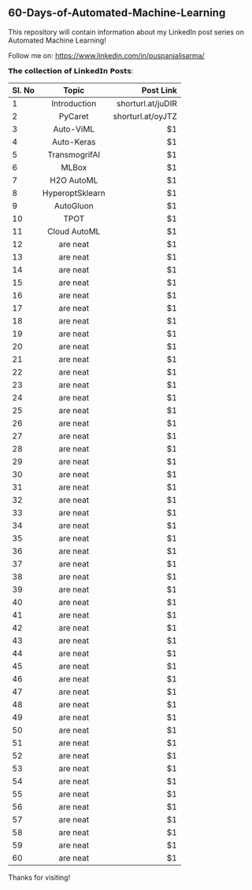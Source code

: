 ## 60-Days-of-Automated-Machine-Learning

This repository will contain information about my LinkedIn post series on Automated Machine Learning!


Follow me on: https://www.linkedin.com/in/puspanjalisarma/

𝗧𝗵𝗲 𝗰𝗼𝗹𝗹𝗲𝗰𝘁𝗶𝗼𝗻 𝗼𝗳 𝗟𝗶𝗻𝗸𝗲𝗱𝗜𝗻 𝗣𝗼𝘀𝘁𝘀: 

| Sl. No          | Topic         | Post Link         |
| ----------------|:-------------:| -----------------:|
| 1               | Introduction    | shorturl.at/juDIR |
| 2               | PyCaret         |  shorturl.at/oyJTZ|
| 3               | Auto-ViML       |    $1             |
| 4               | Auto-Keras      |    $1             |
| 5               | TransmogrifAI   |    $1             |
| 6               | MLBox           |    $1             |
| 7               | H2O AutoML      |    $1             |
| 8               | HyperoptSklearn |    $1             |
| 9               | AutoGluon       |    $1             |
| 10              | TPOT            |    $1             |
| 11              | Cloud AutoML    |    $1             |
| 12              | are neat      |    $1             |
| 13              | are neat      |    $1             |
| 14              | are neat      |    $1             |
| 15              | are neat      |    $1             |
| 16              | are neat      |    $1             |
| 17              | are neat      |    $1             |
| 18              | are neat      |    $1             |
| 19              | are neat      |    $1             |
| 20              | are neat      |    $1             |
| 21              | are neat      |    $1             |
| 22              | are neat      |    $1             |
| 23              | are neat      |    $1             |
| 24              | are neat      |    $1             |
| 25              | are neat      |    $1             |
| 26              | are neat      |    $1             |
| 27              | are neat      |    $1             |
| 28              | are neat      |    $1             |
| 29              | are neat      |    $1             |
| 30              | are neat      |    $1             |
| 31              | are neat      |    $1             |
| 32              | are neat      |    $1             |
| 33              | are neat      |    $1             |
| 34              | are neat      |    $1             |
| 35              | are neat      |    $1             |
| 36              | are neat      |    $1             |
| 37              | are neat      |    $1             |
| 38              | are neat      |    $1             |
| 39              | are neat      |    $1             |
| 40              | are neat      |    $1             |
| 41              | are neat      |    $1             |
| 42              | are neat      |    $1             |
| 43              | are neat      |    $1             |
| 44              | are neat      |    $1             |
| 45              | are neat      |    $1             |
| 46              | are neat      |    $1             |
| 47              | are neat      |    $1             |
| 48              | are neat      |    $1             |
| 49              | are neat      |    $1             |
| 50              | are neat      |    $1             |
| 51              | are neat      |    $1             |
| 52              | are neat      |    $1             |
| 53              | are neat      |    $1             |
| 54              | are neat      |    $1             |
| 55              | are neat      |    $1             |
| 56              | are neat      |    $1             |
| 57              | are neat      |    $1             |
| 58              | are neat      |    $1             |
| 59              | are neat      |    $1             |
| 60              | are neat      |    $1             |








Thanks for visiting!
